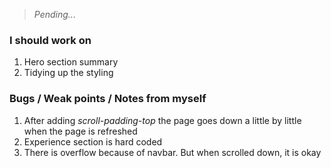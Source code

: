 > *Pending...*

### I should work on 

1. Hero section summary
2. Tidying up the styling

### Bugs / Weak points / Notes from myself

1. After adding *scroll-padding-top* the page goes down a little by little when the page is refreshed
2. Experience section is hard coded
3. There is overflow because of navbar. But when scrolled down, it is okay

